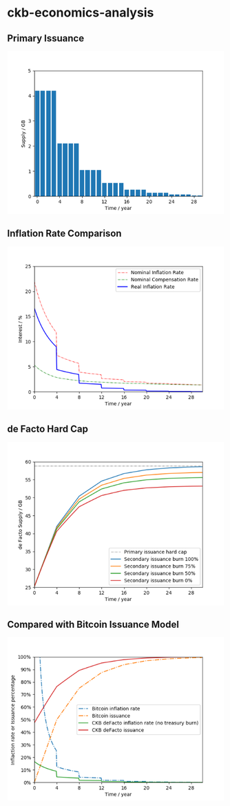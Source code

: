 # ckb-economics-analysis

## Primary Issuance

![img](./img/Figure_1.png)

## Inflation Rate Comparison

![img](./img/Figure_2.png)

## de Facto Hard Cap

![img](./img/Figure_3.png)

## Compared with Bitcoin Issuance Model

![img](./img/Figure_4.png)